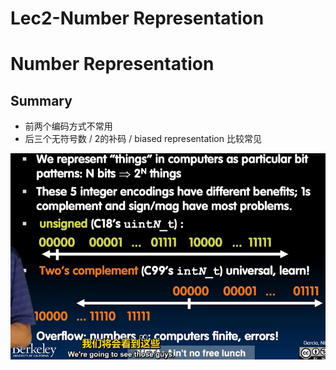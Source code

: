 # Lec2-Number Representation

# Number Representation
## Summary
- 前两个编码方式不常用
- 后三个无符号数 / 2的补码 / biased representation 比较常见

![alt text](image.png)


